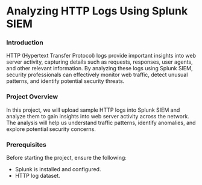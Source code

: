 # Analyzing HTTP Logs Using Splunk SIEM

### Introduction

HTTP (Hypertext Transfer Protocol) logs provide important insights into web server activity, capturing details such as requests, responses, user agents, and other relevant information. By analyzing these logs using Splunk SIEM, security professionals can effectively monitor web traffic, detect unusual patterns, and identify potential security threats.

### Project Overview

In this project, we will upload sample HTTP logs into Splunk SIEM and analyze them to gain insights into web server activity across the network. The analysis will help us understand traffic patterns, identify anomalies, and explore potential security concerns.

### Prerequisites

Before starting the project, ensure the following:

- Splunk is installed and configured.
- HTTP log dataset.
